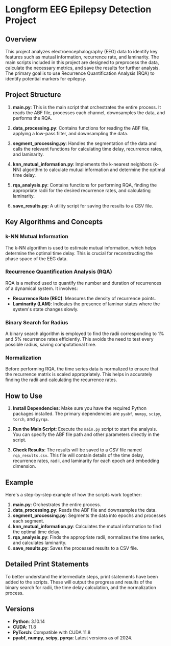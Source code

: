 # Longform EEG Epilepsy Detection Project

## Overview

This project analyzes electroencephalography (EEG) data to identify key features such as mutual information, recurrence rate, and laminarity. The main scripts included in this project are designed to preprocess the data, calculate the necessary metrics, and save the results for further analysis. The primary goal is to use Recurrence Quantification Analysis (RQA) to identify potential markers for epilepsy.

## Project Structure

1. **main.py**: This is the main script that orchestrates the entire process. It reads the ABF file, processes each channel, downsamples the data, and performs the RQA.

2. **data_processing.py**: Contains functions for reading the ABF file, applying a low-pass filter, and downsampling the data.

3. **segment_processing.py**: Handles the segmentation of the data and calls the relevant functions for calculating time delay, recurrence rates, and laminarity.

4. **knn_mutual_information.py**: Implements the k-nearest neighbors (k-NN) algorithm to calculate mutual information and determine the optimal time delay.

5. **rqa_analysis.py**: Contains functions for performing RQA, finding the appropriate radii for the desired recurrence rates, and calculating laminarity.

6. **save_results.py**: A utility script for saving the results to a CSV file.

## Key Algorithms and Concepts

### k-NN Mutual Information
The k-NN algorithm is used to estimate mutual information, which helps determine the optimal time delay. This is crucial for reconstructing the phase space of the EEG data.

### Recurrence Quantification Analysis (RQA)
RQA is a method used to quantify the number and duration of recurrences of a dynamical system. It involves:
- **Recurrence Rate (REC)**: Measures the density of recurrence points.
- **Laminarity (LAM)**: Indicates the presence of laminar states where the system's state changes slowly.

### Binary Search for Radius
A binary search algorithm is employed to find the radii corresponding to 1% and 5% recurrence rates efficiently. This avoids the need to test every possible radius, saving computational time.

### Normalization
Before performing RQA, the time series data is normalized to ensure that the recurrence matrix is scaled appropriately. This helps in accurately finding the radii and calculating the recurrence rates.

## How to Use

1. **Install Dependencies**: Make sure you have the required Python packages installed. The primary dependencies are `pyabf`, `numpy`, `scipy`, `torch`, and `pyrqa`.

2. **Run the Main Script**: Execute the `main.py` script to start the analysis. You can specify the ABF file path and other parameters directly in the script.

3. **Check Results**: The results will be saved to a CSV file named `rqa_results.csv`. This file will contain details of the time delay, recurrence rates, radii, and laminarity for each epoch and embedding dimension.

## Example

Here's a step-by-step example of how the scripts work together:

1. **main.py**: Orchestrates the entire process.
2. **data_processing.py**: Reads the ABF file and downsamples the data.
3. **segment_processing.py**: Segments the data into epochs and processes each segment.
4. **knn_mutual_information.py**: Calculates the mutual information to find the optimal time delay.
5. **rqa_analysis.py**: Finds the appropriate radii, normalizes the time series, and calculates laminarity.
6. **save_results.py**: Saves the processed results to a CSV file.

## Detailed Print Statements

To better understand the intermediate steps, print statements have been added to the scripts. These will output the progress and results of the binary search for radii, the time delay calculation, and the normalization process.

## Versions

- **Python**: 3.10.14
- **CUDA**: 11.8
- **PyTorch**: Compatible with CUDA 11.8
- **pyabf**, **numpy**, **scipy**, **pyrqa**: Latest versions as of 2024.
